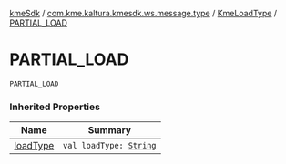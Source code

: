 [kmeSdk](../../index.md) / [com.kme.kaltura.kmesdk.ws.message.type](../index.md) / [KmeLoadType](index.md) / [PARTIAL_LOAD](./-p-a-r-t-i-a-l_-l-o-a-d.md)

# PARTIAL_LOAD

`PARTIAL_LOAD`

### Inherited Properties

| Name | Summary |
|---|---|
| [loadType](load-type.md) | `val loadType: `[`String`](https://kotlinlang.org/api/latest/jvm/stdlib/kotlin/-string/index.html) |
